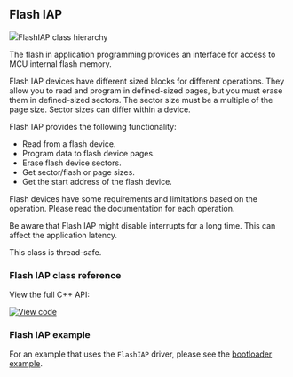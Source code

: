 ## Flash IAP

<span class="images">![](https://os.mbed.com/docs/v5.9/mbed-os-api-doxy/classmbed_1_1_flash_i_a_p.png)<span>FlashIAP class hierarchy</span></span>

The flash in application programming provides an interface for access to MCU internal flash memory.

Flash IAP devices have different sized blocks for different operations. They allow you to read and program in defined-sized pages, but you must erase them in defined-sized sectors. The sector size must be a multiple of the page size. Sector sizes can differ within a device.

Flash IAP provides the following functionality:

- Read from a flash device.
- Program data to flash device pages.
- Erase flash device sectors.
- Get sector/flash or page sizes.
- Get the start address of the flash device.

Flash devices have some requirements and limitations based on the operation. Please read the documentation for each operation.

Be aware that Flash IAP might disable interrupts for a long time. This can affect the application latency.

This class is thread-safe.

### Flash IAP class reference

View the full C++ API:

[![View code](https://www.mbed.com/embed/?type=library)](http://os.mbed.com/docs/v5.9/mbed-os-api-doxy/classmbed_1_1_flash_i_a_p.html)

### Flash IAP example

For an example that uses the `FlashIAP` driver, please see the [bootloader example](https://github.com/ARMmbed/mbed-os-example-bootloader).
